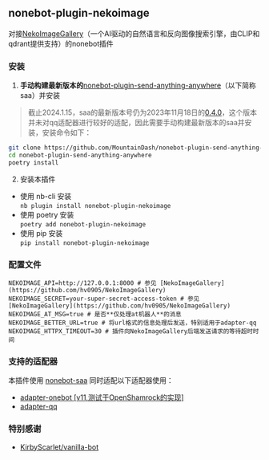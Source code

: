 ## nonebot-plugin-nekoimage
对接[NekoImageGallery](https://github.com/hv0905/NekoImageGallery)（一个AI驱动的自然语言和反向图像搜索引擎，由CLIP和qdrant提供支持）的nonebot插件

### 安装
1. **手动构建最新版本的**[nonebot-plugin-send-anything-anywhere](https://github.com/MountainDash/nonebot-plugin-send-anything-anywhere)（以下简称saa）并安装    

> 截止2024.1.15，saa的最新版本号仍为2023年11月18日的[0.4.0](https://pypi.org/project/nonebot-plugin-send-anything-anywhere/0.4.0/)，这个版本并未对qq适配器进行较好的适配，因此需要手动构建最新版本的saa并安装，安装命令如下：

```bash
git clone https://github.com/MountainDash/nonebot-plugin-send-anything-anywhere
cd nonebot-plugin-send-anything-anywhere
poetry install
```

2. 安装本插件
- 使用 nb-cli 安装  
  `nb plugin install nonebot-plugin-nekoimage`
- 使用 poetry 安装  
  `poetry add nonebot-plugin-nekoimage`
- 使用 pip 安装  
  `pip install nonebot-plugin-nekoimage`

### 配置文件
```env
NEKOIMAGE_API=http://127.0.0.1:8000 # 参见 [NekoImageGallery](https://github.com/hv0905/NekoImageGallery)
NEKOIMAGE_SECRET=your-super-secret-access-token # 参见 [NekoImageGallery](https://github.com/hv0905/NekoImageGallery)
NEKOIMAGE_AT_MSG=true # 是否**仅处理at机器人**的消息
NEKOIMAGE_BETTER_URL=true # 将url格式的信息处理后发送，特别适用于adapter-qq
NEKOIMAGE_HTTPX_TIMEOUT=30 # 插件向NekoImageGallery后端发送请求的等待超时时间
```

### 支持的适配器
本插件使用 [nonebot-saa](https://github.com/MountainDash/nonebot-plugin-send-anything-anywhere) 同时适配以下适配器使用：
- [adapter-onebot [v11,测试于OpenShamrock的实现] ](https://whitechi73.github.io/OpenShamrock/api)
- [adapter-qq](https://github.com/nonebot/adapter-qq)

### 特别感谢
- [KirbyScarlet/vanilla-bot](https://github.com/KirbyScarlet/vanilla-bot)